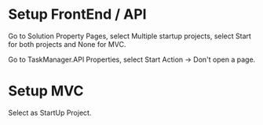 # Setup FrontEnd / API
Go to Solution Property Pages, select Multiple startup projects, select Start for both projects and None for MVC.

Go to TaskManager.API Properties, select Start Action -> Don't open a page.

# Setup MVC
Select as StartUp Project.


